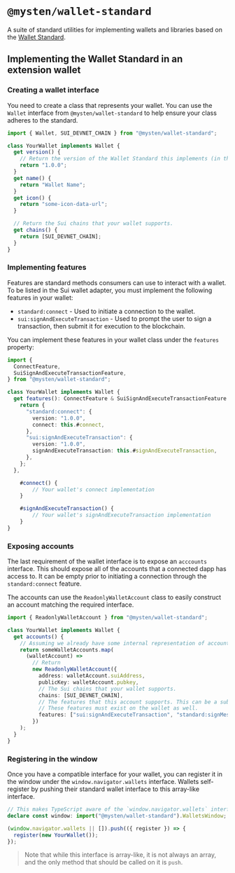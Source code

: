 # `@mysten/wallet-standard`

A suite of standard utilities for implementing wallets and libraries based on the [Wallet Standard](https://github.com/wallet-standard/wallet-standard/).

## Implementing the Wallet Standard in an extension wallet

### Creating a wallet interface

You need to create a class that represents your wallet. You can use the `Wallet` interface from `@mysten/wallet-standard` to help ensure your class adheres to the standard.

```typescript
import { Wallet, SUI_DEVNET_CHAIN } from "@mysten/wallet-standard";

class YourWallet implements Wallet {
  get version() {
    // Return the version of the Wallet Standard this implements (in this case, 1.0.0).
    return "1.0.0";
  }
  get name() {
    return "Wallet Name";
  }
  get icon() {
    return "some-icon-data-url";
  }

  // Return the Sui chains that your wallet supports.
  get chains() {
    return [SUI_DEVNET_CHAIN];
  }
}
```

### Implementing features

Features are standard methods consumers can use to interact with a wallet. To be listed in the Sui wallet adapter, you must implement the following features in your wallet:

- `standard:connect` - Used to initiate a connection to the wallet.
- `sui:signAndExecuteTransaction` - Used to prompt the user to sign a transaction, then submit it for execution to the blockchain.

You can implement these features in your wallet class under the `features` property:

```typescript
import {
  ConnectFeature,
  SuiSignAndExecuteTransactionFeature,
} from "@mysten/wallet-standard";

class YourWallet implements Wallet {
  get features(): ConnectFeature & SuiSignAndExecuteTransactionFeature {
    return {
      "standard:connect": {
        version: "1.0.0",
        connect: this.#connect,
      },
      "sui:signAndExecuteTransaction": {
        version: "1.0.0",
        signAndExecuteTransaction: this.#signAndExecuteTransaction,
      },
    };
  },

	#connect() {
		// Your wallet's connect implementation
	}

	#signAndExecuteTransaction() {
		// Your wallet's signAndExecuteTransaction implementation
	}
}
```

### Exposing accounts

The last requirement of the wallet interface is to expose an `acccounts` interface. This should expose all of the accounts that a connected dapp has access to. It can be empty prior to initiating a connection through the `standard:connect` feature.

The accounts can use the `ReadonlyWalletAccount` class to easily construct an account matching the required interface.

```typescript
import { ReadonlyWalletAccount } from "@mysten/wallet-standard";

class YourWallet implements Wallet {
  get accounts() {
    // Assuming we already have some internal representation of accounts:
    return someWalletAccounts.map(
      (walletAccount) =>
        // Return
        new ReadonlyWalletAccount({
          address: walletAccount.suiAddress,
          publicKey: walletAccount.pubkey,
          // The Sui chains that your wallet supports.
          chains: [SUI_DEVNET_CHAIN],
          // The features that this account supports. This can be a subset of the wallet's supported features.
          // These features must exist on the wallet as well.
          features: ["sui:signAndExecuteTransaction", "standard:signMessage"],
        })
    );
  }
}
```

### Registering in the window

Once you have a compatible interface for your wallet, you can register it in the window under the `window.navigator.wallets` interface. Wallets self-register by pushing their standard wallet interface to this array-like interface.

```typescript
// This makes TypeScript aware of the `window.navigator.wallets` interface.
declare const window: import("@mysten/wallet-standard").WalletsWindow;

(window.navigator.wallets || []).push(({ register }) => {
  register(new YourWallet());
});
```

> Note that while this interface is array-like, it is not always an array, and the only method that should be called on it is `push`.
